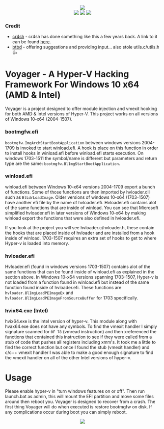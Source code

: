 <div align="center">
    <div>
        <img src="https://githacks.org/xerox/voyager/-/raw/bc07837aae126ed06130f7524e3f8464d2b3ca13/img/unknown.png"/>
    </div>
    <img src="https://githacks.org/xerox/voyager/-/raw/master/img/amd_badge.svg"/>
    <img src="https://githacks.org/xerox/voyager/-/raw/master/img/Intel-supported-green.svg"/>
    <img src="https://githacks.org/xerox/voyager/-/raw/master/img/2004--1507-supported-green.svg"/>
</div>

### Credit

* [cr4sh](https://blog.cr4.sh/) - cr4sh has done something like this a few years back. A link to it can be found [here](https://github.com/Cr4sh/s6_pcie_microblaze/tree/master/python/payloads/DmaBackdoorHv).
* [btbd](https://github.com/btbd) - offering suggestions and providing input... also stole utils.c/utils.h :thumbsup:

# Voyager - A Hyper-V Hacking Framework For Windows 10 x64 (AMD & Intel)

Voyager is a project designed to offer module injection and vmexit hooking for both AMD & Intel versions of Hyper-V. 
This project works on all versions of Windows 10-x64 (2004-1507).

### bootmgfw.efi

`bootmgfw.ImgArchStartBootApplication` between windows versions 2004-1709 is invoked to start winload.efi. A hook is place on this function in order to install hooks in winload.efi before
winload.efi starts execution. On windows 1703-1511 the symbol/name is different but parameters and return type are the same: `bootmgfw.BlImgStartBootApplication`.

### winload.efi

winload.efi between Windows 10-x64 versions 2004-1709 export a bunch of functions. Some of those functions are then imported by hvloader.dll such as `BlLdrLoadImage`. 
Older versions of windows 10-x64 (1703-1507) have another efi file by the name of hvloader.efi. Hvloader.efi contains alot of the same functions that are inside of winload. 
You can see that Microsoft simplified hvloader.efi in later versions of Windows 10-x64 by making winload export the functions that were also defined in hvloader.efi.

If you look at the project you will see hvloader.c/hvloader.h, these contain the hooks that are placed inside of hvloader and are installed from a hook inside of winload. 1703-1507
requires an extra set of hooks to get to where Hyper-v is loaded into memory.

### hvloader.efi

Hvloader.efi (found in windows versions 1703-1507) contains alot of the same functions that can be found inside of winload.efi as explained in the section above. In Windows 10-x64 versions spanning 1703-1507, 
Hyper-v is not loaded from a function found in winload.efi but instead of the same function found inside of hvloader.efi. These functions are `hvloader.BlImgLoadPEImageEx` 
and `hvloader.BlImgLoadPEImageFromSourceBuffer` for 1703 specifically.

### hvix64.exe (Intel)

hvix64.exe is the intel version of hyper-v. This module along with hvax64.exe does not have any symbols. To find the vmexit handler I simply signature scanned for `0F 78` (vmread instruction)
and then xreferenced the functions that contained this instruction to see if they were called from a stub of code that pushes all registers including xmm's. It took me a little to find the correct
function but once I found the stub (vmexit handler) and c/c++ vmexit handler I was able to make a good enough signature to find the vmexit handler on all of the other Intel
versions of hyper-v.

# Usage 

Please enable hyper-v in "turn windows features on or off". Then run launch.bat as admin, this will mount the EFI partition and move some files around then reboot you.
Voyager is designed to recover from a crash. The first thing Voyager will do when executed is restore bootmgfw on disk. If any complications occur during boot you can simply reboot.

<div align="center">
<img src="https://imgur.com/uOpcCp7.png"/>
</div>